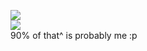 ![](https://stats-gray.vercel.app/api?username=Tanish2002&show_icons=true&count_private=true&include_all_commits=true&title_color=83d1a2&icon_color=9ca1b8&text_color=9ca1b8&bg_color=0f0f13)  
![](https://komarev.com/ghpvc/?username=Tanish2002&color=83d1a2)  
90% of that^ is probably me :p

